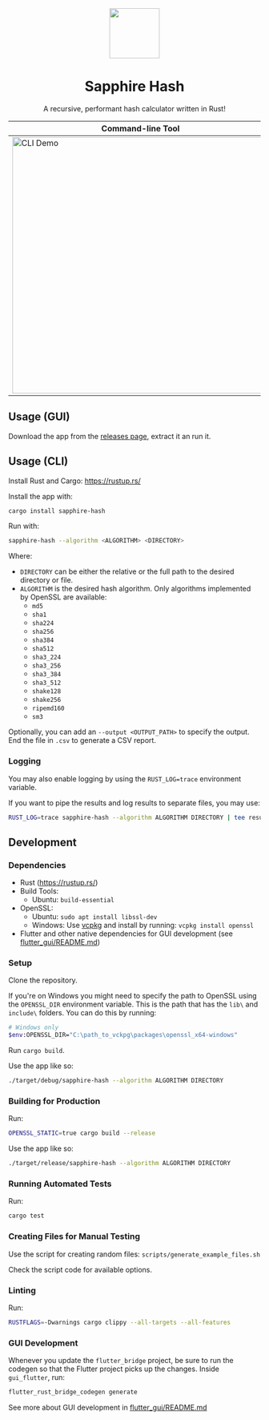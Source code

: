 <div align="center">
  <div><img src="https://raw.githubusercontent.com/rhian-cs/sapphire-hash/f213a83a36a834e54dffdb235d384fe0d1c83c40/.github/assets/images/SapphireHashLogo.png" width="100"></div>
  <h1>Sapphire Hash</h1>
  <p>
    A recursive, performant hash calculator written in Rust!
  </p>
</div>

| Command-line Tool                                                                                                                                                             | Graphical User Interface                                                                                                                                                      |
| ----------------------------------------------------------------------------------------------------------------------------------------------------------------------------- | ----------------------------------------------------------------------------------------------------------------------------------------------------------------------------- |
| <img alt="CLI Demo" src="https://raw.githubusercontent.com/rhian-cs/sapphire-hash/36c194e9a9e0df429a007ffd16c674543f54145a/.github/assets/images/cli-demo.gif" width="512" /> | <img alt="GUI Demo" src="https://raw.githubusercontent.com/rhian-cs/sapphire-hash/36c194e9a9e0df429a007ffd16c674543f54145a/.github/assets/images/gui-demo.png" width="512" /> |

## Usage (GUI)

Download the app from the [releases page](https://github.com/rhian-cs/sapphire-hash/releases), extract it an run it.

## Usage (CLI)

Install Rust and Cargo: https://rustup.rs/

Install the app with:

```sh
cargo install sapphire-hash
```

Run with:

```sh
sapphire-hash --algorithm <ALGORITHM> <DIRECTORY>
```

Where:

- `DIRECTORY` can be either the relative or the full path to the desired directory or file.
- `ALGORITHM` is the desired hash algorithm. Only algorithms implemented by OpenSSL are available:
  - `md5`
  - `sha1`
  - `sha224`
  - `sha256`
  - `sha384`
  - `sha512`
  - `sha3_224`
  - `sha3_256`
  - `sha3_384`
  - `sha3_512`
  - `shake128`
  - `shake256`
  - `ripemd160`
  - `sm3`

Optionally, you can add an `--output <OUTPUT_PATH>` to specify the output. End the file in `.csv` to generate a CSV report.

### Logging

You may also enable logging by using the `RUST_LOG=trace` environment variable.

If you want to pipe the results and log results to separate files, you may use:

```sh
RUST_LOG=trace sapphire-hash --algorithm ALGORITHM DIRECTORY | tee result.txt 2>/dev/stdout | tee log.txt
```

## Development

### Dependencies

- Rust (https://rustup.rs/)
- Build Tools:
  - Ubuntu: `build-essential`
- OpenSSL:
  - Ubuntu: `sudo apt install libssl-dev`
  - Windows: Use [vcpkg](https://github.com/microsoft/vcpkg) and install by running: `vcpkg install openssl`
- Flutter and other native dependencies for GUI development (see [flutter_gui/README.md](flutter_gui/README.md))

### Setup

Clone the repository.

If you're on Windows you might need to specify the path to OpenSSL using the `OPENSSL_DIR` environment variable. This is the path that has the `lib\` and `include\` folders. You can do this by running:

```sh
# Windows only
$env:OPENSSL_DIR="C:\path_to_vckpg\packages\openssl_x64-windows"
```

Run `cargo build`.

Use the app like so:

```sh
./target/debug/sapphire-hash --algorithm ALGORITHM DIRECTORY
```

### Building for Production

Run:

```sh
OPENSSL_STATIC=true cargo build --release
```

Use the app like so:

```sh
./target/release/sapphire-hash --algorithm ALGORITHM DIRECTORY
```

### Running Automated Tests

Run:

```sh
cargo test
```

### Creating Files for Manual Testing

Use the script for creating random files: `scripts/generate_example_files.sh`

Check the script code for available options.

### Linting

Run:

```sh
RUSTFLAGS=-Dwarnings cargo clippy --all-targets --all-features
```

### GUI Development

Whenever you update the `flutter_bridge` project, be sure to run the codegen so that the Flutter project picks up the changes. Inside `gui_flutter`, run:

```sh
flutter_rust_bridge_codegen generate
```

See more about GUI development in [flutter_gui/README.md](flutter_gui/README.md)

<!--
### Publish Crate
```sh
cargo publish -p sapphire-hash-core --dry-run
cargo publish -p sapphire-hash --dry-run
```
-->
